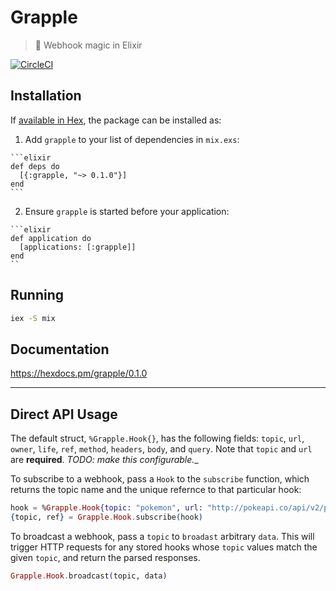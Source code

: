 # Grapple
> :green_apple: Webhook magic in Elixir

[![CircleCI](https://circleci.com/gh/camirmas/grapple/tree/master.svg?style=shield)](https://circleci.com/gh/camirmas/grapple/tree/master)

## Installation

If [available in Hex](https://hex.pm/docs/publish), the package can be installed as:

  1. Add `grapple` to your list of dependencies in `mix.exs`:

    ```elixir
    def deps do
      [{:grapple, "~> 0.1.0"}]
    end
    ```

  2. Ensure `grapple` is started before your application:

    ```elixir
    def application do
      [applications: [:grapple]]
    end
    ``
## Running

```bash
iex -S mix
```

## Documentation
https://hexdocs.pm/grapple/0.1.0

<hr>

## Direct API Usage

The default struct, `%Grapple.Hook{}`, has the following fields: `topic`, `url`, `owner`, `life`, `ref`, `method`, `headers`, `body`, and `query`. Note that `topic` and `url` are **required**. _TODO: make this configurable.__

To subscribe to a webhook, pass a `Hook` to the `subscribe` function, which returns the topic name and the unique refernce to that particular hook:
```elixir
hook = %Grapple.Hook{topic: "pokemon", url: "http://pokeapi.co/api/v2/pokemon/149"}
{topic, ref} = Grapple.Hook.subscribe(hook)
```

To broadcast a webhook, pass a `topic` to `broadast` arbitrary `data`. 
This will trigger HTTP requests for any stored hooks whose `topic` values match the given `topic`, and return the parsed responses.
```elixir
Grapple.Hook.broadcast(topic, data)
```
